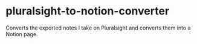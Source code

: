 # pluralsight-to-notion-converter
Converts the exported notes I take on Pluralsight and converts them into a Notion page.
